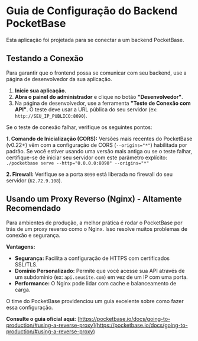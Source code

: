 # Guia de Configuração do Backend PocketBase

Esta aplicação foi projetada para se conectar a um backend PocketBase.

## Testando a Conexão

Para garantir que o frontend possa se comunicar com seu backend, use a página de desenvolvedor da sua aplicação.

1.  **Inicie sua aplicação.**
2.  **Abra o painel do administrador** e clique no botão **"Desenvolvedor"**.
3.  Na página de desenvolvedor, use a ferramenta **"Teste de Conexão com API"**. O teste deve usar a URL pública do seu servidor (ex: `http://SEU_IP_PUBLICO:8090`).

Se o teste de conexão falhar, verifique os seguintes pontos:

**1. Comando de Inicialização (CORS):**
Versões mais recentes do PocketBase (v0.22+) vêm com a configuração de CORS (`--origins="*"`) habilitada por padrão. Se você estiver usando uma versão mais antiga ou se o teste falhar, certifique-se de iniciar seu servidor com este parâmetro explícito:
`./pocketbase serve --http="0.0.0.0:8090" --origins="*"`

**2. Firewall:**
Verifique se a porta `8090` está liberada no firewall do seu servidor (`62.72.9.108`).

## Usando um Proxy Reverso (Nginx) - Altamente Recomendado

Para ambientes de produção, a melhor prática é rodar o PocketBase por trás de um proxy reverso como o Nginx. Isso resolve muitos problemas de conexão e segurança.

**Vantagens:**
*   **Segurança:** Facilita a configuração de HTTPS com certificados SSL/TLS.
*   **Domínio Personalizado:** Permite que você acesse sua API através de um subdomínio (ex: `api.seusite.com`) em vez de um IP com uma porta.
*   **Performance:** O Nginx pode lidar com cache e balanceamento de carga.

O time do PocketBase providenciou um guia excelente sobre como fazer essa configuração.

**Consulte o guia oficial aqui:** [https://pocketbase.io/docs/going-to-production/#using-a-reverse-proxy](https://pocketbase.io/docs/going-to-production/#using-a-reverse-proxy)
